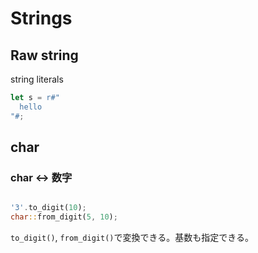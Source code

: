 # Strings

## Raw string

string literals

```rust
let s = r#"
  hello
"#;
```


## char

### char <-> 数字

```rust

'3'.to_digit(10);
char::from_digit(5, 10);
```

`to_digit()`, `from_digit()`で変換できる。基数も指定できる。